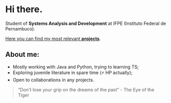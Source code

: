 # Hi there.
Student of **Systems Analysis and Development** at IFPE (Instituto Federal de Pernambuco).

[Here you can find my most relevant **projects**](https://github.com/kvsbarbosa/recruiter.md).
## **About me:**
* Mostly working with Java and Python, trying to learning TS;
* Exploring juvenile literature in spare time (⚡ HP actually);
* Open to collaborations in any projects.

> “Don't lose your grip on the dreams of the past” - The Eye of the Tiger 


